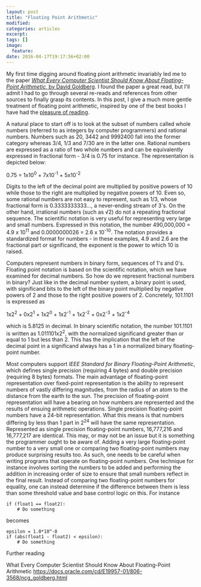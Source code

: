 ```yaml
---
layout: post
title: "Floating Point Arithmetic"
modified:
categories: articles
excerpt:
tags: []
image:
  feature:
date: 2016-04-17T19:17:56+02:00
---
```


My first time digging around floating piont arithmetic invariably led me to the paper [_What Every Computer Scientist Should Know About Floating-Point Arithmetic_, by David Goldberg][1]. I found the paper a great read, but I'll admit I had to go through several re-reads and references from other sources to finally grasp its contents. In this post, I give a much more gentle treatment of floating point arithmetic, inspired by one of the best books I have had the [pleasure of reading].

A natural place to start off is to look at the subset of numbers called whole numbers (referred to as integers by computer programmers) and rational numbers. Numbers such as 20, 3442 and 9992400 fall into the former category whereas 3/4, 1/3 and 7/30 are in the latter one. Rational numbers are expressed as a ratio of two whole numbers and can be equivalently expressed in fractional form - 3/4 is 0.75 for instance. The representation is depicted below:

0.75 = 1x10<sup>0</sup> + 7x10<sup>-1</sup> + 5x10<sup>-2</sup>

Digits to the left of the decimal point are multiplied by positive powers of 10 while those to the right are multiplied by negative powers of 10.
Even so, some rational numbers are not easy to represent, such as 1/3, whose fractional form is 0.3333333333..., a never-ending stream of 3's. On the other hand, irrational numbers (such as √2) do not a repeating fractional sequence.
The scientific notation is very useful for representing very large and small numbers. Expressed in this notation, the number 490,000,000 = 4.9 x 10<sup>11</sup> and 0.0000000026 = 2.6 x 10<sup>-10</sup>. The notation provides a standardized format for numbers - in these examples, 4.9 and 2.6 are the fractional part or significand, the exponent is the power to which 10 is raised.

Computers represent numbers in binary form, sequences of 1's and 0's. Floating point notation is based on the scientific notation, which we have examined for decimal numbers. So how do we represent fractional numbers in binary? Just like in the decimal number system, a binary point is used, with significand bits to the left of the binary point multiplied by negative powers of 2 and those to the right positive powers of 2. Concretely, 101.1101 is expressed as

1x2<sup>2</sup> +
0x2<sup>1</sup> +
1x2<sup>0</sup> +
1x2<sup>-1</sup> +
1x2<sup>-2</sup> +
0x2<sup>-3</sup> +
1x2<sup>-4</sup>

which is 5.8125 in decimal. In binary scientific notation, the number 101.1101 is written as 1.011101x2<sup>2</sup>, with the normalized significand greater than or equal to 1 but less than 2. This has the implication that the left of the decimal point in a significand always has a 1 in a normalized binary floating-point number.

Most computers support _IEEE Standard for Binary Floating-Point Arithmetic_, which defines single precision (requiring 4 bytes) and double precision (requiring 8 bytes) formats. The main advantage of floating-point representation over fixed-point representation is the ability to represent numbers of vastly differing magnitudes, from the radius of an atom to the distance from the earth to the sun. The precision of floating-point representation will have a bearing on how numbers are represented and the results of ensuing arithmetic operations. Single precision floating-point numbers have a 24-bit representation. What this means is that numbers differing by less than 1 part in 2<sup>24</sup> will have the same representation. Represented as single precision floating-point numbers, 16,777,216 and 16,777,217 are identical. This may, or may not be an issue but it is something the programmer ought to be aware of. Adding a very large floating-point number to a very small one or comparing two floating-point numbers may produce surprising results too. As such, one needs to be careful when writing programs that operate on floating-point numbers. One technique for instance involves sorting the numbers to be added and performing the addition in increasing order of size to ensure that small numbers reflect in the final result. Instead of comparing two floating-point numbers for equality, one can instead determine if the difference between them is less than some threshold value and base control logic on this. For instance

```
if (float1 == float2):
    # Do something
```

becomes

```
epsilon = 1.0*10^-8
if (abs(float1 - float2) < epsilon):
    # Do something
```


Further reading

What Every Computer Scientist Should Know About Floating-Point Arithmetic <https://docs.oracle.com/cd/E19957-01/806-3568/ncg_goldberg.html>


[1]: https://docs.oracle.com/cd/E19957-01/806-3568/ncg_goldberg.html
[pleasure of reading]: http://www.amazon.com/dp/0735611319/?tag=rorg-20
